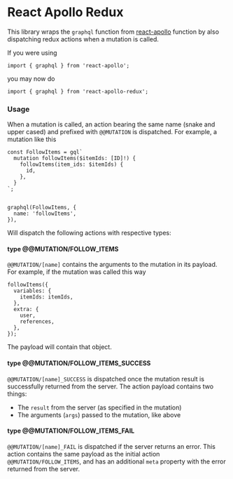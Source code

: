 # React Apollo Redux

This library wraps the `graphql` function from [react-apollo](https://github.com/apollographql/react-apollo) function by also dispatching redux actions when a mutation is called.

If you were using
```
import { graphql } from 'react-apollo';
```
you may now do
```
import { graphql } from 'react-apollo-redux';
```

### Usage

When a mutation is called, an action bearing the same name (snake and upper cased) and prefixed with `@@MUTATION` is dispatched. For example, a mutation like this
```
const FollowItems = gql`
  mutation followItems($itemIds: [ID]!) {
    followItems(item_ids: $itemIds) {
      id,
    },
  }
`;


graphql(FollowItems, {
  name: 'followItems',
}),
```
Will dispatch the following actions with respective types:

#### type @@MUTATION/FOLLOW_ITEMS
`@@MUTATION/[name]` contains the arguments to the mutation in its payload. For example, if the mutation was called this way
```
followItems({
  variables: {
    itemIds: itemIds,
  },
  extra: {
    user,
    references,
  },
});
```
The payload will contain that object.

#### type @@MUTATION/FOLLOW_ITEMS_SUCCESS
`@@MUTATION/[name]_SUCCESS` is dispatched once the mutation result is successfully returned from the server. The action payload contains two things:
- The `result` from the server (as specified in the mutation)
- The arguments (`args`) passed to the mutation, like above


#### type @@MUTATION/FOLLOW_ITEMS_FAIL
`@@MUTATION/[name]_FAIL` is dispatched if the server returns an error. This action contains the same payload as the initial action `@@MUTATION/FOLLOW_ITEMS`, and has an additional `meta` property with the error returned from the server.
